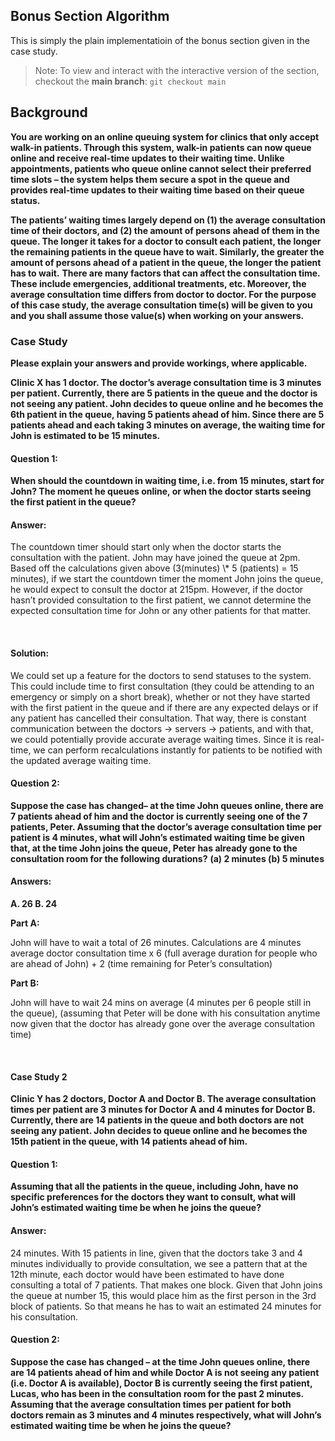 ## Bonus Section Algorithm

This is simply the plain implementatioin of the bonus section given in the case study.

> Note: To view and interact with the interactive version of the section, checkout the **main branch**: `git checkout main`

## Background

**You are working on an online queuing system for clinics that only accept walk-in patients. Through this system, walk-in patients can now queue online and receive real-time updates to their waiting time. Unlike appointments, patients who queue online cannot select their preferred time slots – the system helps them secure a spot in the queue and provides real-time updates to their waiting time based on their queue status.**
<br/>

**The patients’ waiting times largely depend on (1) the average consultation time of their doctors, and (2) the amount of persons ahead of them in the queue. The longer it takes for a doctor to consult each patient, the longer the remaining patients in the queue have to wait. Similarly, the greater the amount of persons ahead of a patient in the queue, the longer the patient has to wait.**
**There are many factors that can affect the consultation time. These include emergencies, additional treatments, etc. Moreover, the average consultation time differs from doctor to doctor. For the purpose of this case study, the average consultation time(s) will be given to you and you shall assume those value(s) when working on your answers.**
<br/>

### Case Study

**Please explain your answers and provide workings, where applicable.**

**Clinic X has 1 doctor. The doctor’s average consultation time is 3 minutes per patient. Currently, there are 5 patients in the queue and the doctor is not seeing any patient. John decides to queue online and he becomes the 6th patient in the queue, having 5 patients ahead of him. Since there are 5 patients ahead and each taking 3 minutes on average, the waiting time for John is estimated to be 15 minutes.**
<br/>

#### Question 1:

**When should the countdown in waiting time, i.e. from 15 minutes, start for John? The moment he queues online, or when the doctor starts seeing the first patient in the queue?**
<br/>

#### Answer:

<p>The countdown timer should start only when the doctor starts the consultation with the patient. John may have joined the queue at 2pm. Based off the calculations given above (3(minutes) \* 5 (patients) = 15 minutes), if we start the countdown timer the moment John joins the queue, he would expect to consult the doctor at 215pm. However, if the doctor hasn’t provided consultation to the first patient, we cannot determine the expected consultation time for John or any other patients for that matter.</p>
<br/>

#### Solution:

<p>We could set up a feature for the doctors to send statuses to the system. This could include time to first consultation (they could be attending to an emergency or simply on a short break), whether or not they have started with the first patient in the queue and if there are any expected delays or if any patient has cancelled their consultation. 
That way, there is constant communication between the doctors -> servers -> patients, and with that, we could potentially provide accurate average waiting times.  Since it is real-time, we can perform recalculations instantly for patients to be notified with the updated  average waiting time.</p>

#### Question 2:

**Suppose the case has changed– at the time John queues online, there are 7 patients ahead of him and the doctor is currently seeing one of the 7 patients, Peter. Assuming that the doctor’s average consultation time per patient is 4 minutes, what will John’s estimated waiting time be given that, at the time John joins the queue, Peter has already gone to the consultation room for the following durations?**
**(a) 2 minutes (b) 5 minutes**
<br/>

#### Answers:

**A. 26 B. 24**
<br/>

**Part A:**

<p>John will have to wait a total of 26 minutes. Calculations are 4 minutes average doctor consultation time x 6 (full average duration for people who are ahead of John) + 2 (time remaining for Peter’s consultation)</P>

**Part B:**

<p>John will have to wait 24 mins on average (4 minutes per 6 people still in the queue),  (assuming that Peter will be done with his consultation anytime now given that the doctor has already gone over the average consultation time)</p>
<br/>

#### Case Study 2

**Clinic Y has 2 doctors, Doctor A and Doctor B. The average consultation times per patient are 3 minutes for Doctor A and 4 minutes for Doctor B. Currently, there are 14 patients in the queue and both doctors are not seeing any patient. John decides to queue online and he becomes the 15th patient in the queue, with 14 patients ahead of him.**

#### Question 1:

**Assuming that all the patients in the queue, including John, have no specific preferences for the doctors they want to consult, what will John’s estimated waiting time be when he joins the queue?**
<br/>

#### Answer:

<p>24 minutes. With 15 patients in line, given that the doctors take 3 and 4 minutes individually to provide consultation, we see a pattern that at the 12th minute, each doctor would have been estimated to have done consulting a total of 7 patients. That makes one block. Given that John joins the queue at number 15, this would  place him as the first person in the 3rd block of patients. So that means he has to wait an estimated 24 minutes for his consultation. </P>

#### Question 2:

**Suppose the case has changed – at the time John queues online, there are 14 patients ahead of him and while Doctor A is not seeing any patient (i.e. Doctor A is available), Doctor B is currently seeing the first patient, Lucas, who has been in the consultation room for the past 2 minutes. Assuming that the average consultation times per patient for both doctors remain as 3 minutes and 4 minutes respectively, what will John’s estimated waiting time be when he joins the queue?**
